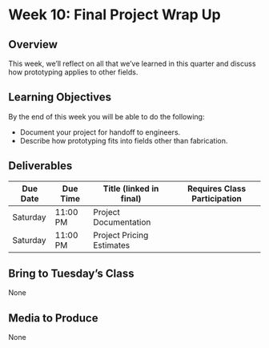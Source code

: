 # Week 10: Final Project Wrap Up

## Overview
This week, we’ll reflect on all that we’ve learned in this quarter and discuss how prototyping applies to other fields.

## Learning Objectives
By the end of this week you will be able to do the following:
- Document your project for handoff to engineers.
- Describe how prototyping fits into fields other than fabrication.

## Deliverables
| Due Date | Due Time | Title (linked in final) | Requires Class Participation |
| --- | --- | --- | --- |
| Saturday | 11:00 PM | Project Documentation |  |	
| Saturday | 11:00 PM | Project Pricing Estimates |  |	

## Bring to Tuesday’s Class
None

## Media to Produce
None

